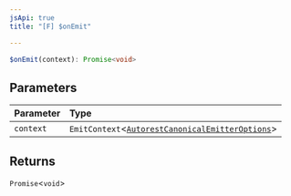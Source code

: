 ```yaml
---
jsApi: true
title: "[F] $onEmit"

---
```

```ts
$onEmit(context): Promise<void>
```

## Parameters

| Parameter | Type |
| :------ | :------ |
| `context` | `EmitContext`<[`AutorestCanonicalEmitterOptions`](../interfaces/AutorestCanonicalEmitterOptions.md)\> |

## Returns

`Promise`<`void`\>
